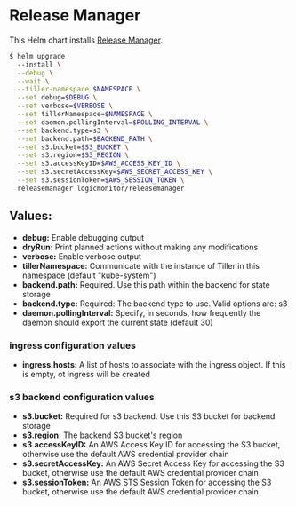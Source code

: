 # Release Manager

This Helm chart installs [Release Manager](https://github.com/logicmonitor/k8s-release-manager).

```bash
$ helm upgrade
  --install \
  --debug \
  --wait \
  --tiller-namespace $NAMESPACE \
  --set debug=$DEBUG \
  --set verbose=$VERBOSE \
  --set tillerNamespace=$NAMESPACE \
  --set daemon.pollingInterval=$POLLING_INTERVAL \
  --set backend.type=s3 \
  --set backend.path=$BACKEND_PATH \
  --set s3.bucket=$S3_BUCKET \
  --set s3.region=$S3_REGION \
  --set s3.accessKeyID=$AWS_ACCESS_KEY_ID \
  --set s3.secretAccessKey=$AWS_SECRET_ACCESS_KEY \
  --set s3.sessionToken=$AWS_SESSION_TOKEN \
  releasemanager logicmonitor/releasemanager
```

## Values:
-   **debug:** Enable debugging output
-   **dryRun:** Print planned actions without making any modifications
-   **verbose:** Enable verbose output
-   **tillerNamespace:** Communicate with the instance of Tiller in this namespace (default "kube-system")
-   **backend.path:** Required. Use this path within the backend for state storage
-   **backend.type:** Required: The backend type to use. Valid options are: s3
-   **daemon.pollingInterval:** Specify, in seconds, how frequently the daemon should export the current state (default 30)

### ingress configuration values
-   **ingress.hosts:** A list of hosts to associate with the ingress object. If this is empty, ot ingress will be created

### s3 backend configuration values
-   **s3.bucket:** Required for s3 backend. Use this S3 bucket for backend storage
-   **s3.region:** The backend S3 bucket's region
-   **s3.accessKeyID:** An AWS Access Key ID for accessing the S3 bucket, otherwise use the default AWS credential provider chain
-   **s3.secretAccessKey:** An AWS Secret Access Key for accessing the S3 bucket, otherwise use the default AWS credential provider chain
-   **s3.sessionToken:** An AWS STS Session Token  for accessing the S3 bucket, otherwise use the default AWS credential provider chain
